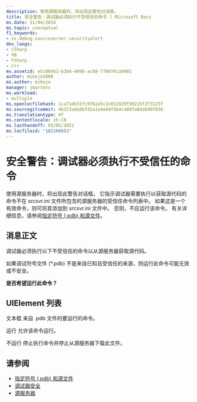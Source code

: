 ```yaml
---
description: 使用源服务器时，将出现此警告对话框。
title: 安全警告：调试器必须执行不受信任的命令 | Microsoft Docs
ms.date: 11/04/2016
ms.topic: conceptual
f1_keywords:
- vs.debug.sourceserver.securityalert
dev_langs:
- CSharp
- VB
- FSharp
- C++
ms.assetid: e5c004b3-b364-4098-ac98-770076ca9981
author: mikejo5000
ms.author: mikejo
manager: jmartens
ms.workload:
- multiple
ms.openlocfilehash: 1ca71db31fc976a2bc3c652929fd9215f2f3123f
ms.sourcegitcommit: 4b323a8a8bfd1a1a9e84f4b4ca88fa8da690f656
ms.translationtype: HT
ms.contentlocale: zh-CN
ms.lasthandoff: 03/05/2021
ms.locfileid: "102166653"
---
```

# <a name="security-warning-debugger-must-execute-untrusted-command"></a>安全警告：调试器必须执行不受信任的命令
使用源服务器时，将出现此警告对话框。 它指示调试器需要执行以获取源代码的命令不在 srcsvr.ini 文件所包含的源服务器的受信任命令列表中。 如果这是一个有效命令，则可将其添加到 srcsvr.ini 文件中。 否则，不应运行该命令。 有关详细信息，请参阅[指定符号 (.pdb) 和源文件](../debugger/specify-symbol-dot-pdb-and-source-files-in-the-visual-studio-debugger.md)。

## <a name="message-text"></a>消息正文
 调试器必须执行以下不受信任的命令以从源服务器获取源代码。

 如果调试符号文件 (\*.pdb) 不是来自已知且受信任的来源，则运行此命令可能无效或不安全。

 **是否希望运行此命令？**

## <a name="uielement-list"></a>UIElement 列表
 文本框 来自 .pdb 文件的要运行的命令。

 运行 允许该命令运行。

 不运行 停止执行命令并停止从源服务器下载此文件。

## <a name="see-also"></a>请参阅
- [指定符号 (.pdb) 和源文件](../debugger/specify-symbol-dot-pdb-and-source-files-in-the-visual-studio-debugger.md)
- [调试器安全](../debugger/debugger-security.md)
- [源服务器](/windows/desktop/Debug/source-server-and-source-indexing)
